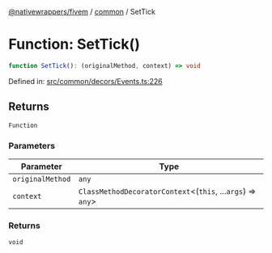 [@nativewrappers/fivem](../../README.md) / [common](../README.md) / SetTick

# Function: SetTick()

```ts
function SetTick(): (originalMethod, context) => void
```

Defined in: [src/common/decors/Events.ts:226](https://github.com/nativewrappers/nativewrappers/blob/9823dedfda755d69570435af704d4d60473d3d5a/src/common/decors/Events.ts#L226)

## Returns

`Function`

### Parameters

| Parameter | Type |
| ------ | ------ |
| `originalMethod` | `any` |
| `context` | `ClassMethodDecoratorContext`\<(`this`, ...`args`) => `any`\> |

### Returns

`void`
